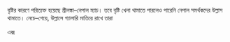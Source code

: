 বৃষ্টির কারণে পরিত্যক্ত হয়েছে শ্রীলঙ্কা–নেপাল ম্যাচ। তবে বৃষ্টি খেলা থামাতে পারলেও পারেনি নেপাল সমর্থকদের উল্লাস থামাতে। নেচে–গেয়ে, উল্লাসে গ্যালারি মাতিয়ে রাখে তারা

এক্স
